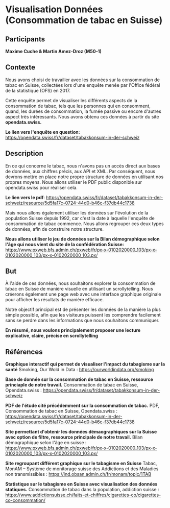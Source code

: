 # Visualisation Données (Consommation de tabac en Suisse)

## Participants
**Maxime Cuche & Martin Amez-Droz (M50-1)**

## Contexte 
Nous avons choisi de travailler avec les données sur la consommation de tabac en Suisse, collectées lors d'une enquête menée par l'Office fédéral de la statistique (OFS) en 2017. 

Cette enquête permet de visualiser les différents aspects de la consommation de tabac, tels que les personnes qui en consomment, quand, les durées de consommation, la fumée passive ou encore d'autres aspect très intéressants. Nous avons obtenu ces données à partir du site **opendata.swiss.**

**Le lien vers l'enquête en question:** https://opendata.swiss/fr/dataset/tabakkonsum-in-der-schweiz

## Description
En ce qui concerne le tabac, nous n'avons pas un accès direct aux bases de données, aux chiffres précis, aux API et XML. Par conséquent, nous devrons mettre en place notre propre structure de données en utilisant nos propres moyens. Nous allons utiliser le PDF public disponible sur opendata.swiss pour réaliser cela.

**Le lien vers le pdf**: https://opendata.swiss/fr/dataset/tabakkonsum-in-der-schweiz/resource/5d5fa17c-0724-44d0-b46c-f37db44c1738

Mais nous allons également utiliser les données sur l'évolution de la population Suisse depuis 1992, car c'est la date à laquelle l'enquête de consommation de tabac commence. Nous allons regrouper ces deux types de données, afin de construire notre structure.

**Nous allons utiliser le jeu de données sur la Bilan démographique selon l'âge qui nous vient du site de la confédération Suisse:**
https://www.pxweb.bfs.admin.ch/pxweb/fr/px-x-0102020000_103/px-x-0102020000_103/px-x-0102020000_103.px/

## But
À l'aide de ces données, nous souhaitons explorer la consommation de tabac en Suisse de manière visuelle en utilisant un scrollytelling. Nous créerons également une page web avec une interface graphique originale pour afficher les résultats de manière efficace.

Notre objectif principal est de présenter les données de la manière la plus simple possible, afin que les visiteurs puissent les comprendre facilement sans se perdre dans les informations que nous souhaitons communiquer.

**En résumé, nous voulons principalement proposer une lecture explicative, claire, précise en scrollytelling**

## Références
**Graphique interactif qui permet de visualiser l'impact du tabagisme sur la santé**
Smoking, Our Wold in Data : https://ourworldindata.org/smoking


**Base de donnée sur la consommation de tabac en Suisse, ressource princiaple de notre travail.**
Consommation de tabac en Suisse, Opendata.swiss : https://opendata.swiss/fr/dataset/tabakkonsum-in-der-schweiz


**PDF de l'étude cité précédemment sur la consommation de tabac.**
PDF, Consommation de tabac en Suisse, Opendata.swiss : https://opendata.swiss/fr/dataset/tabakkonsum-in-der-schweiz/resource/5d5fa17c-0724-44d0-b46c-f37db44c1738


**Site permettant d'obtenir les données démaographiques sur la Suisse avec option de filtre, ressource principale de notre travail.**
Bilan démographique selon l'âge en suisse : https://www.pxweb.bfs.admin.ch/pxweb/fr/px-x-0102020000_103/px-x-0102020000_103/px-x-0102020000_103.px/


**Site regroupant différent graphique sur le tabagisme en Suisse**
Tabac, MonAM – Système de monitorage suisse des Addictions et des Maladies non transmissibles : https://ind.obsan.admin.ch/fr/monam/topic/1TAB


**Statistique sur le tabagisme en Suisse avec visualisation des données statiques.**
Consommation de tabac dans la population, addiction suisse : https://www.addictionsuisse.ch/faits-et-chiffres/cigarettes-co/cigarettes-co-consommation/



